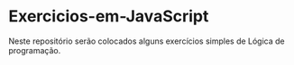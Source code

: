 # Exercicios-em-JavaScript
Neste repositório serão colocados alguns exercícios simples de Lógica de programação.
